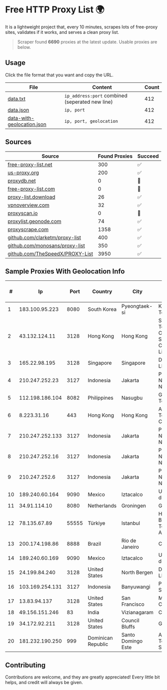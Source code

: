 
# Free HTTP Proxy List 🌍

It is a lightweight project that, every 10 minutes, scrapes lots of free-proxy sites, validates if it works, and serves a clean proxy list.


> Scraper found **6690** proxies at the latest update. Usable proxies are below.

## Usage

Click the file format that you want and copy the URL.


|File|Content|Count|
|----|-------|-----|
|[data.txt](https://raw.githubusercontent.com/themiralay/Proxy-List-World/master/data.txt)|`ip_address:port` combined (seperated new line)|412|
|[data.json](https://raw.githubusercontent.com/themiralay/Proxy-List-World/master/data.json)|`ip, port`|412|
|[data-with-geolocation.json](https://raw.githubusercontent.com/themiralay/Proxy-List-World/master/data-with-geolocation.json)|`ip, port, geolocation`|412|

## Sources

|Source|Found Proxies|Succeed|
|------|-------------|-------|
|[free-proxy-list.net](https://free-proxy-list.net)|300|✅|
|[us-proxy.org](https://www.us-proxy.org)|200|✅|
|[proxydb.net](http://proxydb.net)|0|🚫|
|[free-proxy-list.com](https://free-proxy-list.com/?page=&port=&type%5B%5D=http&type%5B%5D=https&up_time=0&search=Search)|0|🚫|
|[proxy-list.download](https://www.proxy-list.download/HTTP)|26|✅|
|[vpnoverview.com](https://vpnoverview.com/privacy/anonymous-browsing/free-proxy-servers)|32|✅|
|[proxyscan.io](https://www.proxyscan.io)|0|🚫|
|[proxylist.geonode.com](https://proxylist.geonode.com/api/proxy-list?limit=300&page=1&sort_by=lastChecked&sort_type=desc&protocols=http,https)|74|✅|
|[proxyscrape.com](https://api.proxyscrape.com/v2/?request=displayproxies&protocol=http&timeout=10000&country=all&ssl=all&anonymity=all)|1358|✅|
|[github.com/clarketm/proxy-list](https://raw.githubusercontent.com/clarketm/proxy-list/master/proxy-list-raw.txt)|400|✅|
|[github.com/monosans/proxy-list](https://raw.githubusercontent.com/monosans/proxy-list/main/proxies/http.txt)|350|✅|
|[github.com/TheSpeedX/PROXY-List](https://raw.githubusercontent.com/TheSpeedX/PROXY-List/master/http.txt)|3950|✅|


## Sample Proxies With Geolocation Info

|#|Ip|Port|Country|City|Internet Service Provider|
|-|--|----|-------|----|-------------------------|
|1|183.100.95.223|8080|South Korea|Pyeongtaek-si|Korea Telecom|
|2|43.132.124.11|3128|Hong Kong|Hong Kong|Shenzhen Tencent Computer Systems Company Limited|
|3|165.22.98.195|3128|Singapore|Singapore|DigitalOcean, LLC|
|4|210.247.252.23|3127|Indonesia|Jakarta|PT Poros Network Nusantara|
|5|112.198.186.104|8082|Philippines|Nasugbu|Globe Telecom|
|6|8.223.31.16|443|Hong Kong|Hong Kong|Alibaba (US) Technology Co., Ltd.|
|7|210.247.252.133|3127|Indonesia|Jakarta|PT Poros Network Nusantara|
|8|210.247.252.16|3127|Indonesia|Jakarta|PT Poros Network Nusantara|
|9|210.247.252.6|3127|Indonesia|Jakarta|PT Poros Network Nusantara|
|10|189.240.60.164|9090|Mexico|Iztacalco|Uninet S.A. de C.V.|
|11|34.91.114.10|8080|Netherlands|Groningen|Google LLC|
|12|78.135.67.89|55555|Türkiye|Istanbul|HostLAB Bilisim Teknolojileri A.S.|
|13|200.174.198.86|8888|Brazil|Rio de Janeiro|Claro S.A|
|14|189.240.60.169|9090|Mexico|Iztacalco|Uninet S.A. de C.V.|
|15|24.199.84.240|3128|United States|North Bergen|DigitalOcean, LLC|
|16|103.169.254.131|3127|Indonesia|Banyuwangi|PT Master Star Network|
|17|13.83.94.137|3128|United States|San Francisco|Microsoft Corporation|
|18|49.156.151.246|83|India|Vizianagaram|City Online|
|19|34.172.92.211|3128|United States|Council Bluffs|Google LLC|
|20|181.232.190.250|999|Dominican Republic|Santo Domingo Este|Airtime Technology SRL|



## Contributing

Contributions are welcome, and they are greatly appreciated! Every
little bit helps, and credit will always be given.

